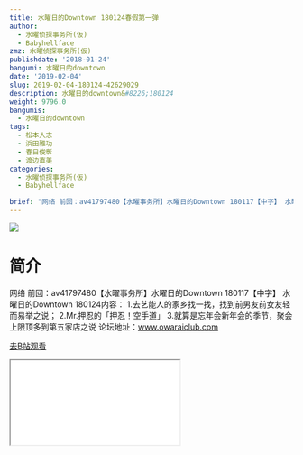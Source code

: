 ```yaml
---
title: 水曜日的Downtown 180124春假第一弹
author:
  - 水曜侦探事务所(仮)
  - Babyhellface
zmz: 水曜侦探事务所(仮)
publishdate: '2018-01-24'
bangumi: 水曜日的downtown
date: '2019-02-04'
slug: 2019-02-04-180124-42629029
description: 水曜日的downtown&#8226;180124
weight: 9796.0
bangumis:
  - 水曜日的downtown
tags:
  - 松本人志
  - 浜田雅功
  - 春日俊彰
  - 渡边直美
categories:
  - 水曜侦探事务所(仮)
  - Babyhellface

brief: "网络 前回：av41797480【水曜事务所】水曜日的Downtown 180117【中字】 水曜日的Downtown 180124内容： 1.去艺能人的家乡找一找，找到前男友前女友轻而易举之说； 2.Mr.押忍的「押忍！空手道」 3.就算是忘年会新年会的季节，聚会上限顶多到第五家店之说 论坛地址：www.owaraiclub.com"
---
```

![](https://i.imgur.com/pEEXUha.jpg)
# 简介  
网络
前回：av41797480【水曜事务所】水曜日的Downtown 180117【中字】
水曜日的Downtown 180124内容：
1.去艺能人的家乡找一找，找到前男友前女友轻而易举之说；
2.Mr.押忍的「押忍！空手道」
3.就算是忘年会新年会的季节，聚会上限顶多到第五家店之说
论坛地址：www.owaraiclub.com  

[去B站观看](https://www.bilibili.com/video/av42629029/)
<div class ="resp-container"><iframe class="testiframe" src="//player.bilibili.com/player.html?aid=42629029"", scrolling="no", allowfullscreen="true" > </iframe></div> 
